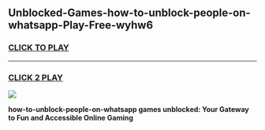 
## Unblocked-Games-how-to-unblock-people-on-whatsapp-Play-Free-wyhw6
<h3>
<a href="https://premium76.site?title=how-to-unblock-people-on-whatsapp&ref=20M">CLICK TO PLAY</a></h3>
<hr>

<h3>
<a href="https://premium76.site?title=how-to-unblock-people-on-whatsapp&ref=20M">CLICK 2 PLAY</a>
  
</h3>

<a href="https://premium76.site?title=how-to-unblock-people-on-whatsapp&ref=19M"><img src="https://clearcache.store/games.png"></a>


**how-to-unblock-people-on-whatsapp games unblocked: Your Gateway to Fun and Accessible Online Gaming**

